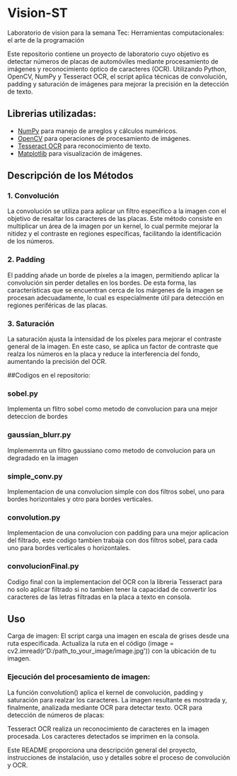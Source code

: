 # Vision-ST
Laboratorio de vision para la semana Tec: Herramientas computacionales: el arte de la programación

Este repositorio contiene un proyecto de laboratorio cuyo objetivo es detectar números de placas de automóviles mediante procesamiento de imágenes y reconocimiento óptico de caracteres (OCR). Utilizando Python, OpenCV, NumPy y Tesseract OCR, el script aplica técnicas de convolución, padding y saturación de imágenes para mejorar la precisión en la detección de texto.

## Librerias utilizadas: 
- [NumPy](https://numpy.org/) para manejo de arreglos y cálculos numéricos.
- [OpenCV](https://opencv.org/) para operaciones de procesamiento de imágenes.
- [Tesseract OCR](https://github.com/tesseract-ocr/tesseract) para reconocimiento de texto.
- [Matplotlib](https://matplotlib.org/) para visualización de imágenes.

##  Descripción de los Métodos
### 1. Convolución
La convolución se utiliza para aplicar un filtro específico a la imagen con el objetivo de resaltar los caracteres de las placas. Este método consiste en multiplicar un área de la imagen por un kernel, lo cual permite mejorar la nitidez y el contraste en regiones específicas, facilitando la identificación de los números.

### 2. Padding
El padding añade un borde de píxeles a la imagen, permitiendo aplicar la convolución sin perder detalles en los bordes. De esta forma, las características que se encuentran cerca de los márgenes de la imagen se procesan adecuadamente, lo cual es especialmente útil para detección en regiones periféricas de las placas.

### 3. Saturación
La saturación ajusta la intensidad de los píxeles para mejorar el contraste general de la imagen. En este caso, se aplica un factor de contraste que realza los números en la placa y reduce la interferencia del fondo, aumentando la precisión del OCR.

##Codigos en el repositorio:
### sobel.py
Implementa un flitro sobel como metodo de convolucion para una mejor deteccion de bordes

### gaussian_blurr.py
Implememnta un filtro gaussiano como metodo de convolucion para un degradado en la imagen

### simple_conv.py
Implementacion de una convolucion simple con dos filtros sobel, uno para bordes horizontales y otro para bordes verticales.

### convolution.py
Implementacion de una convolucion con padding para una mejor aplicacion del filtrado, este codigo tambien trabaja con dos filtros sobel, para cada uno para bordes verticales o horizontales.

### convolucionFinal.py
Codigo final con la implementacion del OCR con la libreria Tesseract para no solo aplicar filtrado si no tambien tener la capacidad de convertir los caracteres de las letras filtradas en la placa a texto en consola.


## Uso
Carga de imagen: El script carga una imagen en escala de grises desde una ruta especificada. Actualiza la ruta en el código (image = cv2.imread(r'D:/path_to_your_image/image.jpg')) con la ubicación de tu imagen.

### Ejecución del procesamiento de imagen:

La función convolution() aplica el kernel de convolución, padding y saturación para realzar los caracteres.
La imagen resultante es mostrada y, finalmente, analizada mediante OCR para detectar texto.
OCR para detección de números de placas:

Tesseract OCR realiza un reconocimiento de caracteres en la imagen procesada.
Los caracteres detectados se imprimen en la consola.



Este README proporciona una descripción general del proyecto, instrucciones de instalación, uso y detalles sobre el proceso de convolución y OCR.
